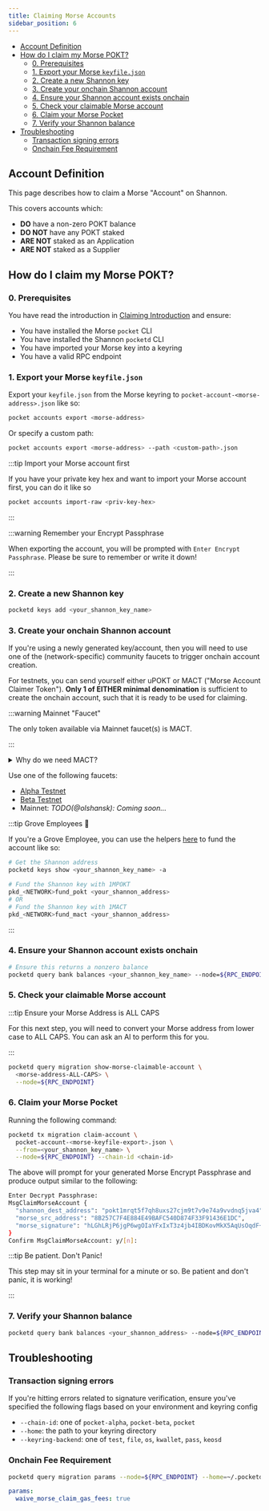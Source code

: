 ```yaml
---
title: Claiming Morse Accounts
sidebar_position: 6
---
```


- [Account Definition](#account-definition)
- [How do I claim my Morse POKT?](#how-do-i-claim-my-morse-pokt)
  - [0. Prerequisites](#0-prerequisites)
  - [1. Export your Morse `keyfile.json`](#1-export-your-morse-keyfilejson)
  - [2. Create a new Shannon key](#2-create-a-new-shannon-key)
  - [3. Create your onchain Shannon account](#3-create-your-onchain-shannon-account)
  - [4. Ensure your Shannon account exists onchain](#4-ensure-your-shannon-account-exists-onchain)
  - [5. Check your claimable Morse account](#5-check-your-claimable-morse-account)
  - [6. Claim your Morse Pocket](#6-claim-your-morse-pocket)
  - [7. Verify your Shannon balance](#7-verify-your-shannon-balance)
- [Troubleshooting](#troubleshooting)
  - [Transaction signing errors](#transaction-signing-errors)
  - [Onchain Fee Requirement](#onchain-fee-requirement)

## Account Definition

This page describes how to claim a Morse "Account" on Shannon.

This covers accounts which:

- **DO** have a non-zero POKT balance
- **DO NOT** have any POKT staked
- **ARE NOT** staked as an Application
- **ARE NOT** staked as a Supplier

## How do I claim my Morse POKT?

### 0. Prerequisites

You have read the introduction in [Claiming Introduction](./5_claiming_introduction.md) and ensure:

- You have installed the Morse `pocket` CLI
- You have installed the Shannon `pocketd` CLI
- You have imported your Morse key into a keyring
- You have a valid RPC endpoint

### 1. Export your Morse `keyfile.json`

Export your `keyfile.json` from the Morse keyring to `pocket-account-<morse-address>.json` like so:

```bash
pocket accounts export <morse-address>
```

Or specify a custom path:

```bash
pocket accounts export <morse-address> --path <custom-path>.json
```

:::tip Import your Morse account first

If you have your private key hex and want to import your Morse account first, you can do it like so

```bash
pocket accounts import-raw <priv-key-hex>
```

:::

:::warning Remember your Encrypt Passphrase

When exporting the account, you will be prompted with `Enter Encrypt Passphrase`. Please be sure to remember or write it down!

:::

### 2. Create a new Shannon key

```bash
pocketd keys add <your_shannon_key_name>
```

### 3. Create your onchain Shannon account

If you're using a newly generated key/account, then you will need to use one of the (network-specific) community faucets to trigger onchain account creation.

<!-- TODO(@bryanchriswhite): Add a link once available! -->

For testnets, you can send yourself either uPOKT or MACT ("Morse Account Claimer Token").
**Only 1 of EITHER minimal denomination** is sufficient to create the onchain account, such that it is ready to be used for claiming.

:::warning Mainnet "Faucet"

The only token available via Mainnet faucet(s) is MACT.

:::

<details>
<summary>Why do we need MACT?</summary>

MACT is needed to enable users to claim their Morse accounts using new Shannon accounts.
These new accounts must exist onchain before they can be used, which requires a transaction to create them.
MACT provides a simple and dedicated way to do this.
A public faucet will distribute MACT so users can prepare their accounts without relying on other tokens, making the claiming process smooth and accessible.

```mermaid
---
title: Design Constraint / Effect Causal Flowchart
---
flowchart

nka(new key algo):::constraint
nacc(**user** MUST generate new account):::effect
nasn(no initial onchain account sequence number):::constraint
noregen(can't use regensis):::constraint

claim(MUST claim Morse accounts):::effect

nka --> nacc
nacc -->|user-initiated == cannot be predicted/pre-computed| noregen

noregen --> claim
noregen --> nasn

cacc("MUST 'create' onchain account (additional Tx)"):::effect

nasn --> cacc

nt("new 'Morse Account Claimer Token' (MACT)")
f(MACT faucet)

cacc --> nt
cacc --> f
f -.-> nt

mac(Morse account/actor claim protocol)

claim --> mac

classDef constraint color:#f00,stroke:#f00
classDef effect color:#f80,stroke:#f80
```

</details>

<!--TODO_MAINNET : add mainnet MACT faucet link-->

Use one of the following faucets:

- [Alpha Testnet](https://faucet.alpha.testnet.pokt.network/)
- [Beta Testnet](https://faucet.beta.testnet.pokt.network/)
- Mainnet: _TODO(@olshansk): Coming soon..._

:::tip Grove Employees 🌿

If you're a Grove Employee, you can use the helpers [here](https://www.notion.so/buildwithgrove/Playbook-Streamlining-rc-helpers-for-Shannon-Alpha-Beta-Main-Network-Environments-152a36edfff680019314d468fad88864?pvs=4) to fund the account like so:

```bash
# Get the Shannon address
pocketd keys show <your_shannon_key_name> -a

# Fund the Shannon key with 1MPOKT
pkd_<NETWORK>fund_pokt <your_shannon_address>
# OR
# Fund the Shannon key with 1MACT
pkd_<NETWORK>fund_mact <your_shannon_address>
```

:::

### 4. Ensure your Shannon account exists onchain

```bash
# Ensure this returns a nonzero balance
pocketd query bank balances <your_shannon_key_name> --node=${RPC_ENDPOINT}
```

### 5. Check your claimable Morse account

:::tip Ensure your Morse Address is ALL CAPS

For this next step, you will need to convert your Morse address from lower case to ALL CAPS. You can ask an AI to perform this for you.

:::

```bash
pocketd query migration show-morse-claimable-account \
  <morse-address-ALL-CAPS> \
  --node=${RPC_ENDPOINT}
```

### 6. Claim your Morse Pocket

Running the following command:

```bash
pocketd tx migration claim-account \
  pocket-account-<morse-keyfile-export>.json \
  --from=<your_shannon_key_name> \
  --node=${RPC_ENDPOINT} --chain-id <chain-id>
```

The above will prompt for your generated Morse Encrypt Passphrase and produce output similar to the following:

```bash
Enter Decrypt Passphrase:
MsgClaimMorseAccount {
  "shannon_dest_address": "pokt1mrqt5f7qh8uxs27cjm9t7v9e74a9vvdnq5jva4",
  "morse_src_address": "8B257C7F4E884E49BAFC540D874F33F91436E1DC",
  "morse_signature": "hLGhLRjP6jgP6wgOIaYFxIxT3z4jb4IBDKovMkX5AqUsOqdF+rEIO5aofOKnmYW9BkqL0v2DfUfE3nj25FNhBA=="
}
Confirm MsgClaimMorseAccount: y/[n]:
```

:::tip Be patient. Don't Panic!

This step may sit in your terminal for a minute or so. Be patient and don't panic, it is working!

:::

### 7. Verify your Shannon balance

```bash
pocketd query bank balances <your_shannon_address> --node=${RPC_ENDPOINT}
```

## Troubleshooting

### Transaction signing errors

If you're hitting errors related to signature verification, ensure you've specified
the following flags based on your environment and keyring config

- `--chain-id`: one of `pocket-alpha`, `pocket-beta`, `pocket`
- `--home`: the path to your keyring directory
- `--keyring-backend`: one of `test`, `file`, `os`, `kwallet`, `pass`, `keosd`

### Onchain Fee Requirement

```bash
pocketd query migration params --node=${RPC_ENDPOINT} --home=~/.pocketd
```

```yaml
params:
  waive_morse_claim_gas_fees: true
```
